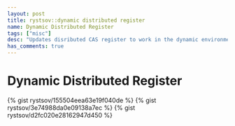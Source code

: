 ```yaml
---
layout: post
title: rystsov::dynamic distributed register
name: Dynamic Distributed Register
tags: ["misc"]
desc: "Updates disributed CAS register to work in the dynamic environments"
has_comments: true
---
```


<h1>Dynamic Distributed Register</h1>

{% gist rystsov/155504eea63e19f040de %}
{% gist rystsov/3e74988da0e09138a7ec %}
{% gist rystsov/d2fc020e28162947d450 %}
